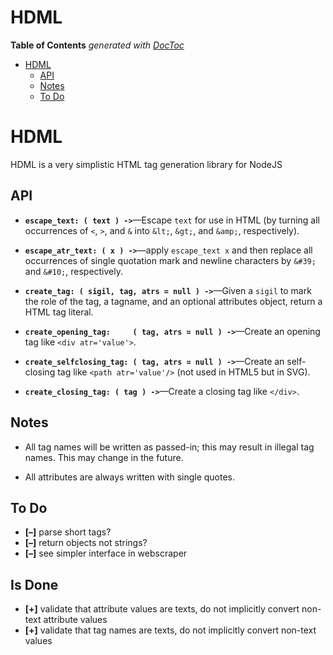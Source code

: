 

# HDML


<!-- START doctoc generated TOC please keep comment here to allow auto update -->
<!-- DON'T EDIT THIS SECTION, INSTEAD RE-RUN doctoc TO UPDATE -->
**Table of Contents**  *generated with [DocToc](https://github.com/thlorenz/doctoc)*

- [HDML](#hdml)
  - [API](#api)
  - [Notes](#notes)
  - [To Do](#to-do)

<!-- END doctoc generated TOC please keep comment here to allow auto update -->

# HDML

HDML is a very simplistic HTML tag generation library for NodeJS

## API

* **`escape_text: ( text ) ->`**—Escape `text` for use in HTML (by turning all occurrences of `<`, `>`, and
  `&` into `&lt;`, `&gt;`, and `&amp;`, respectively).

* **`escape_atr_text: ( x ) ->`**—apply `escape_text x` and then replace all occurrences of single quotation
  mark and newline characters by `&#39;` and `&#10;`, respectively.

* **`create_tag: ( sigil, tag, atrs = null ) ->`**—Given a `sigil` to mark the role of the tag, a tagname,
  and an optional attributes object, return a HTML tag literal.

* **`create_opening_tag:     ( tag, atrs = null ) ->`**—Create an opening tag like `<div atr='value'>`.

* **`create_selfclosing_tag: ( tag, atrs = null ) ->`**—Create an self-closing tag like `<path
  atr='value'/>` (not used in HTML5 but in SVG).

* **`create_closing_tag: ( tag ) ->`**—Create a closing tag like `</div>`.

## Notes

* All tag names will be written as passed-in; this may result in illegal tag names. This may change in the
  future.

* All attributes are always written with single quotes.


## To Do

* **[–]** parse short tags?
* **[–]** return objects not strings?
* **[–]** see simpler interface in webscraper

## Is Done

* **[+]** validate that attribute values are texts, do not implicitly convert non-text attribute values
* **[+]** validate that tag names are texts, do not implicitly convert non-text values

